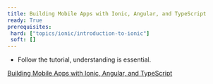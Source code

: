 ```yaml
---
title: Building Mobile Apps with Ionic, Angular, and TypeScript
ready: True
prerequisites:
 hard: ["topics/ionic/introduction-to-ionic"]
 soft: []
---
```


- Follow the tutorial, understanding is essential. 

[Building Mobile Apps with Ionic, Angular, and TypeScript](https://app.pluralsight.com/library/courses/ionic2-angular2-typescript-mobile-apps/table-of-contents)

